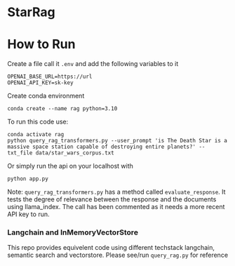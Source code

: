 # StarRag

# How to Run
Create a file call it ```.env``` and add the following variables to it

```
OPENAI_BASE_URL=https://url
OPENAI_API_KEY=sk-key

```

Create conda environment

```
conda create --name rag python=3.10 
```

To run this code use:
```
conda activate rag
python query_rag_transformers.py --user_prompt 'is The Death Star is a massive space station capable of destroying entire planets?' --txt_file data/star_wars_corpus.txt

```
Or simply run the api on your localhost with 
```
python app.py
```
Note: ```query_rag_transformers.py``` has a method called ```evaluate_response```.  It tests the degree of relevance between the response and the documents using llama_index. The call has been commented as it needs a more recent API key to run.

### Langchain and InMemoryVectorStore
This repo provides equivelent code using different techstack  langchain, semantic search and vectorstore. Please see/run ```query_rag.py``` for reference 
